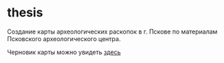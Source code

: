 # thesis

Создание карты археологических раскопок в г. Пскове по материалам Псковского археологического центра.


Черновик карты можно увидеть [здесь](https://c0chonnet.github.io/arch-playground.html)
